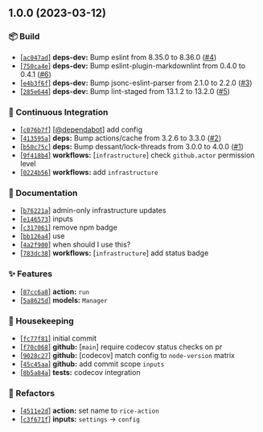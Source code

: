 ## 1.0.0 (2023-03-12)

### :package: Build

- [[`ac047ad`](https://github.com/flex-development/repostructure-action/commit/ac047ad008a7482eee3ca64f45e8aa5e0def68f1)] **deps-dev:** Bump eslint from 8.35.0 to 8.36.0 ([#4](https://github.com/flex-development/repostructure-action/issues/4))
- [[`750ca4e`](https://github.com/flex-development/repostructure-action/commit/750ca4ea43350151adf55bf82baba51daa3c7b04)] **deps-dev:** Bump eslint-plugin-markdownlint from 0.4.0 to 0.4.1 ([#6](https://github.com/flex-development/repostructure-action/issues/6))
- [[`e4b3f6f`](https://github.com/flex-development/repostructure-action/commit/e4b3f6f451ba3deaeccd0d4f7187d5c47c7c3590)] **deps-dev:** Bump jsonc-eslint-parser from 2.1.0 to 2.2.0 ([#3](https://github.com/flex-development/repostructure-action/issues/3))
- [[`285e644`](https://github.com/flex-development/repostructure-action/commit/285e644f24e6d22e57962ddf4156dbbf3c086b2c)] **deps-dev:** Bump lint-staged from 13.1.2 to 13.2.0 ([#5](https://github.com/flex-development/repostructure-action/issues/5))

### :robot: Continuous Integration

- [[`c076b7f`](https://github.com/flex-development/repostructure-action/commit/c076b7f66af150e5dad26cf5fb536576b4a7658f)] [[@dependabot](https://github.com/dependabot)] add config
- [[`413595a`](https://github.com/flex-development/repostructure-action/commit/413595aeaf89134b32ebcf995cf54d9c3d061ca1)] **deps:** Bump actions/cache from 3.2.6 to 3.3.0 ([#2](https://github.com/flex-development/repostructure-action/issues/2))
- [[`b50c75c`](https://github.com/flex-development/repostructure-action/commit/b50c75c74d036f7a74c621977bf1c1b94950051a)] **deps:** Bump dessant/lock-threads from 3.0.0 to 4.0.0 ([#1](https://github.com/flex-development/repostructure-action/issues/1))
- [[`9f418b4`](https://github.com/flex-development/repostructure-action/commit/9f418b42faa870fd7485e3908b4088c40d07e584)] **workflows:** [`infrastructure`] check `github.actor` permission level
- [[`0224b56`](https://github.com/flex-development/repostructure-action/commit/0224b56b481b00665eff625a917d16b968bfff95)] **workflows:** add `infrastructure`

### :pencil: Documentation

- [[`b76221a`](https://github.com/flex-development/repostructure-action/commit/b76221a71d0cce287c79df20526d51733b3b101a)] admin-only infrastructure updates
- [[`e146573`](https://github.com/flex-development/repostructure-action/commit/e1465739b90234d7867257e273004398d0e451d4)] inputs
- [[`c317061`](https://github.com/flex-development/repostructure-action/commit/c3170617c47b37694df25999966a9d556daa9c00)] remove npm badge
- [[`bb126a4`](https://github.com/flex-development/repostructure-action/commit/bb126a4a07223ba8b532df70a878e6d8bb888b15)] use
- [[`4a2f900`](https://github.com/flex-development/repostructure-action/commit/4a2f9003f8fcbb8bcd83dfc773acb3bed59144b2)] when should I use this?
- [[`783dc38`](https://github.com/flex-development/repostructure-action/commit/783dc382c3336c018ba8756dba720416d94017c7)] **workflows:** [`infrastructure`] add status badge

### :sparkles: Features

- [[`87cc6a8`](https://github.com/flex-development/repostructure-action/commit/87cc6a870da725341e52a8a51110231d25b697aa)] **action:** `run`
- [[`5a8625d`](https://github.com/flex-development/repostructure-action/commit/5a8625dd79c05508535494760f6095fd18b21eb7)] **models:** `Manager`

### :house_with_garden: Housekeeping

- [[`fc77f81`](https://github.com/flex-development/repostructure-action/commit/fc77f81c13fde6f1d94d58f23d54522591198357)] initial commit
- [[`f70c068`](https://github.com/flex-development/repostructure-action/commit/f70c068875b77d98f65b4cb9977f6de412cd17d4)] **github:** [`main`] require codecov status checks on pr
- [[`9028c27`](https://github.com/flex-development/repostructure-action/commit/9028c2755f598e306823c3dbd019116b28530f7d)] **github:** [codecov] match config to `node-version` matrix
- [[`45c45aa`](https://github.com/flex-development/repostructure-action/commit/45c45aa2c234144f8e8c799c6b4c821555ec8b3b)] **github:** add commit scope `inputs`
- [[`8b5a84a`](https://github.com/flex-development/repostructure-action/commit/8b5a84acb0dbf46626ff522d2d240524ee7747cd)] **tests:** codecov integration

### :mechanical_arm: Refactors

- [[`4511e2d`](https://github.com/flex-development/repostructure-action/commit/4511e2d7c5a8a23d9bbc7eb83e218136256cbaf2)] **action:** set name to `rice-action`
- [[`c3f671f`](https://github.com/flex-development/repostructure-action/commit/c3f671f8c488f6d765cd3b71455fb8815c8507e4)] **inputs:** `settings` -> `config`


